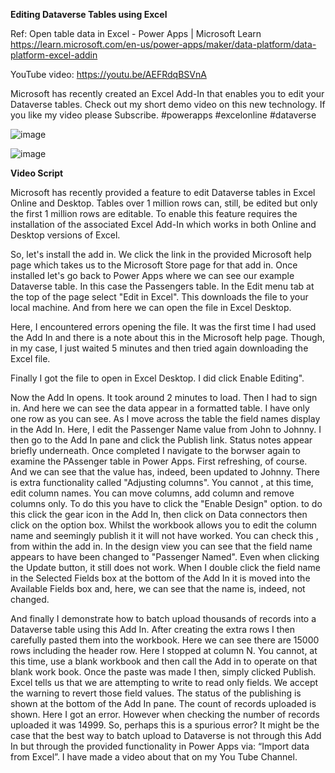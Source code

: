 **Editing Dataverse Tables using Excel**

Ref: Open table data in Excel - Power Apps | Microsoft Learn
https://learn.microsoft.com/en-us/power-apps/maker/data-platform/data-platform-excel-addin

YouTube video:
https://youtu.be/AEFRdqBSVnA

Microsoft has recently created an Excel Add-In that enables you to edit your Dataverse tables. Check out my short demo video on this new technology. 
If you like my video please Subscribe. 
#powerapps #excelonline #dataverse 

![image](https://user-images.githubusercontent.com/47678539/194778675-a5351b63-9ea7-4b98-a974-851e1e1de606.png)

![image](https://user-images.githubusercontent.com/47678539/194778692-071ea8a1-d753-491e-8376-66eb17468774.png)


**Video Script**

Microsoft has recently provided a feature to edit Dataverse tables in Excel Online and Desktop.  Tables over 1 million rows can, still, be edited but only the first 1 million rows are editable. 
To enable this feature requires the installation of the associated Excel Add-In which works in both Online and Desktop versions of Excel.


So, let's install the add in. We click the link in the provided Microsoft help page which takes us to the Microsoft Store page for that add in. 
Once installed let's go back to Power Apps where we can see our example Dataverse table. In this case the Passengers table. 
In the Edit menu tab at the top of the page select "Edit in Excel".
This downloads the file to your local machine. And from here we can open the file in Excel Desktop.


Here, I encountered errors opening the file. It was the first time I had used the Add In and there is a note about this in the Microsoft help page. Though, in my case, I just waited 5 minutes and then tried again downloading the Excel file.


Finally I got the file to open in Excel Desktop. I did click Enable Editing".


Now the Add In opens. It took around 2 minutes to load. Then I had to sign in. 
And here we can see the data appear in a formatted table. I have only one row as you can see.
As I move across the table the field names display in the Add In.
Here, I edit the Passenger Name value from John to Johnny. I then go to the Add In pane and click the Publish link. Status notes appear briefly underneath. Once completed I navigate to the borwser again to examine the PAssenger table in Power Apps. First refreshing, of course.
And we can see that the value has, indeed, been updated to Johnny.
There is extra functionality called "Adjusting columns". You cannot , at this time, edit column names. You can move columns, add column and remove columns only. To do this you have to click the "Enable Design" option. to do this click the gear icon in the Add In, then click on Data connectors then click on the option box.
Whilst the workbook allows you to edit the column name and seemingly publish it it will not have worked. You can check this , from within the add in. 
In the design view you can see that the field name appears to have been changed to "Passenger Named". 
Even when clicking the Update button, it still does not work. 
When I double click the field name in the Selected Fields box at the bottom of the Add In it is moved into the Available Fields box and, here, we can see that the name is, indeed, not changed. 

And finally I demonstrate how to batch upload thousands of records into a Dataverse table using this Add In. After creating the extra rows I then carefully pasted them into the workbook. Here we can see there are 15000 rows including the header row.
Here I stopped at column N. 
You cannot, at this time, use a blank workbook and then call the Add in to operate on that blank work book. Once the paste was made I then, simply clicked Publish. Excel tells us that we are attempting to write to read only fields. We accept the warning to revert those field values. 
The status of the publishing is shown at the bottom of the Add In pane.
The count of records uploaded is shown. 
Here I got an error. However when checking the number of records uploaded it was 14999. So, perhaps this is a spurious error? 
It might be the case that the best way to batch upload to Dataverse is not through this Add In but through the provided functionality in Power Apps via: “Import data from Excel”. I have made a video about that on my You Tube Channel. 


